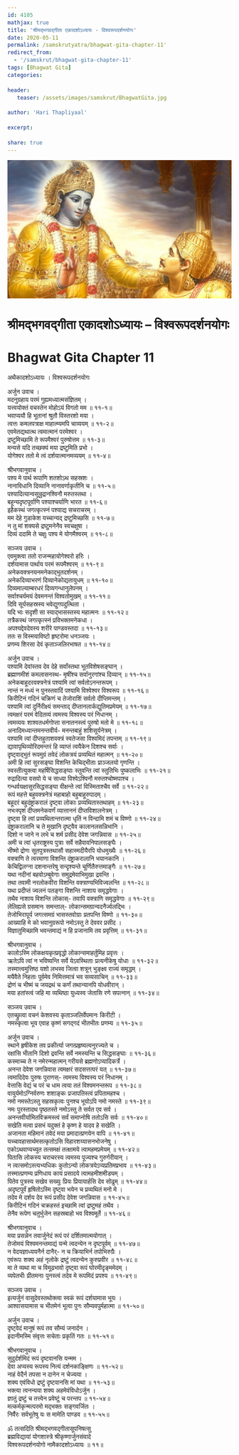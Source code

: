 ```yaml
---    
id: 4105    
mathjax: true    
title: 'श्रीमद्भगवद्गीता एकादशोऽध्यायः - विश्वरूपदर्शनयोगः'    
date: 2020-05-11    
permalink: /samskrutyatra/bhagwat-gita-chapter-11'
redirect_from: 
  - '/samskrut/bhagwat-gita-chapter-11'
tags: [Bhagwat Gita]    
categories:    
    
header:    
   teaser: /assets/images/samskrut/BhagwatGita.jpg    
    
author: 'Hari Thapliyaal'    
    
excerpt:    
    
share: true    
---    
```

    
![](/assets/images/samskrut/BhagwatGita.jpg)    
    
# श्रीमद्भगवद्गीता एकादशोऽध्यायः – विश्वरूपदर्शनयोगः    
# Bhagwat Gita Chapter 11    
    
अथैकादशोऽध्यायः ।    विश्वरूपदर्शनयोगः    
    
अर्जुन उवाच ।    
मदनुग्रहाय परमं गुह्यमध्यात्मसंज्ञितम् ।    
यत्त्वयोक्तं वचस्तेन मोहोऽयं विगतो मम ॥ ११-१॥    
भवाप्ययौ हि भूतानां श्रुतौ विस्तरशो मया ।    
त्वत्तः कमलपत्राक्ष माहात्म्यमपि चाव्ययम् ॥ ११-२॥    
एवमेतद्यथात्थ त्वमात्मानं परमेश्वर ।    
द्रष्टुमिच्छामि ते रूपमैश्वरं पुरुषोत्तम ॥ ११-३॥    
मन्यसे यदि तच्छक्यं मया द्रष्टुमिति प्रभो ।    
योगेश्वर ततो मे त्वं दर्शयात्मानमव्ययम् ॥ ११-४॥    
    
श्रीभगवानुवाच ।    
पश्य मे पार्थ रूपाणि शतशोऽथ सहस्रशः ।    
नानाविधानि दिव्यानि नानावर्णाकृतीनि च ॥ ११-५॥    
पश्यादित्यान्वसून्रुद्रानश्विनौ मरुतस्तथा ।    
बहून्यदृष्टपूर्वाणि पश्याश्चर्याणि भारत ॥ ११-६॥    
इहैकस्थं जगत्कृत्स्नं पश्याद्य सचराचरम् ।    
मम देहे गुडाकेश यच्चान्यद् द्रष्टुमिच्छसि ॥ ११-७॥    
न तु मां शक्यसे द्रष्टुमनेनैव स्वचक्षुषा ।    
दिव्यं ददामि ते चक्षुः पश्य मे योगमैश्वरम् ॥ ११-८॥    
    
सञ्जय उवाच ।    
एवमुक्त्वा ततो राजन्महायोगेश्वरो हरिः ।    
दर्शयामास पार्थाय परमं रूपमैश्वरम् ॥ ११-९॥    
अनेकवक्त्रनयनमनेकाद्भुतदर्शनम् ।    
अनेकदिव्याभरणं दिव्यानेकोद्यतायुधम् ॥ ११-१०॥    
दिव्यमाल्याम्बरधरं दिव्यगन्धानुलेपनम् ।    
सर्वाश्चर्यमयं देवमनन्तं विश्वतोमुखम् ॥ ११-११॥    
दिवि सूर्यसहस्रस्य भवेद्युगपदुत्थिता ।    
यदि भाः सदृशी सा स्याद्भासस्तस्य महात्मनः ॥ ११-१२॥    
तत्रैकस्थं जगत्कृत्स्नं प्रविभक्तमनेकधा ।    
अपश्यद्देवदेवस्य शरीरे पाण्डवस्तदा ॥ ११-१३॥    
ततः स विस्मयाविष्टो हृष्टरोमा धनञ्जयः ।    
प्रणम्य शिरसा देवं कृताञ्जलिरभाषत ॥ ११-१४॥    
    
अर्जुन उवाच ।    
पश्यामि देवांस्तव देव देहे सर्वांस्तथा भूतविशेषसङ्घान् ।    
ब्रह्माणमीशं कमलासनस्थ- मृषींश्च सर्वानुरगांश्च दिव्यान् ॥ ११-१५॥    
अनेकबाहूदरवक्त्रनेत्रं पश्यामि त्वां सर्वतोऽनन्तरूपम् ।    
नान्तं न मध्यं न पुनस्तवादिं पश्यामि विश्वेश्वर   विश्वरूप ॥ ११-१६॥    
किरीटिनं गदिनं चक्रिणं च तेजोराशिं सर्वतो दीप्तिमन्तम् ।    
पश्यामि त्वां दुर्निरीक्ष्यं समन्ताद् दीप्तानलार्कद्युतिमप्रमेयम् ॥ ११-१७॥    
त्वमक्षरं परमं वेदितव्यं त्वमस्य विश्वस्य परं निधानम् ।    
त्वमव्ययः शाश्वतधर्मगोप्ता सनातनस्त्वं पुरुषो मतो मे ॥ ११-१८॥    
अनादिमध्यान्तमनन्तवीर्य- मनन्तबाहुं शशिसूर्यनेत्रम् ।    
पश्यामि त्वां दीप्तहुताशवक्त्रं स्वतेजसा विश्वमिदं तपन्तम् ॥ ११-१९॥    
द्यावापृथिव्योरिदमन्तरं हि व्याप्तं त्वयैकेन दिशश्च सर्वाः ।    
दृष्ट्वाद्भुतं रूपमुग्रं तवेदं लोकत्रयं प्रव्यथितं महात्मन् ॥ ११-२०॥    
अमी हि त्वां सुरसङ्घा विशन्ति केचिद्भीताः प्राञ्जलयो गृणन्ति ।    
स्वस्तीत्युक्त्वा महर्षिसिद्धसङ्घाः स्तुवन्ति त्वां स्तुतिभिः पुष्कलाभिः ॥ ११-२१॥    
रुद्रादित्या वसवो ये च साध्या विश्वेऽश्विनौ मरुतश्चोष्मपाश्च ।    
गन्धर्वयक्षासुरसिद्धसङ्घा वीक्षन्ते त्वां विस्मिताश्चैव सर्वे ॥ ११-२२॥    
रूपं महत्ते बहुवक्त्रनेत्रं महाबाहो बहुबाहूरुपादम् ।    
बहूदरं बहुदंष्ट्राकरालं दृष्ट्वा लोकाः प्रव्यथितास्तथाहम् ॥ ११-२३॥    
नभःस्पृशं दीप्तमनेकवर्णं व्यात्ताननं दीप्तविशालनेत्रम् ।    
दृष्ट्वा हि त्वां प्रव्यथितान्तरात्मा धृतिं न विन्दामि शमं च विष्णो ॥ ११-२४॥    
दंष्ट्राकरालानि च ते मुखानि दृष्ट्वैव कालानलसन्निभानि ।    
दिशो न जाने न लभे च शर्म प्रसीद देवेश जगन्निवास ॥ ११-२५॥    
अमी च त्वां धृतराष्ट्रस्य पुत्राः सर्वे सहैवावनिपालसङ्घैः ।    
भीष्मो द्रोणः सूतपुत्रस्तथासौ सहास्मदीयैरपि योधमुख्यैः ॥ ११-२६॥    
वक्त्राणि ते त्वरमाणा विशन्ति दंष्ट्राकरालानि भयानकानि ।    
केचिद्विलग्ना दशनान्तरेषु सन्दृश्यन्ते चूर्णितैरुत्तमाङ्गैः ॥ ११-२७॥    
यथा नदीनां बहवोऽम्बुवेगाः समुद्रमेवाभिमुखा द्रवन्ति ।    
तथा तवामी नरलोकवीरा विशन्ति वक्त्राण्यभिविज्वलन्ति ॥ ११-२८॥    
यथा प्रदीप्तं ज्वलनं पतङ्गा विशन्ति नाशाय समृद्धवेगाः ।    
तथैव नाशाय विशन्ति लोकास्- तवापि वक्त्राणि समृद्धवेगाः ॥ ११-२९॥    
लेलिह्यसे ग्रसमानः समन्ताल्- लोकान्समग्रान्वदनैर्ज्वलद्भिः ।    
तेजोभिरापूर्य जगत्समग्रं भासस्तवोग्राः प्रतपन्ति विष्णो ॥ ११-३०॥    
आख्याहि मे को भवानुग्ररूपो नमोऽस्तु ते देववर प्रसीद ।    
विज्ञातुमिच्छामि भवन्तमाद्यं न हि प्रजानामि तव प्रवृत्तिम् ॥ ११-३१॥    
    
श्रीभगवानुवाच ।    
कालोऽस्मि लोकक्षयकृत्प्रवृद्धो लोकान्समाहर्तुमिह प्रवृत्तः ।    
ऋतेऽपि त्वां न भविष्यन्ति सर्वे येऽवस्थिताः प्रत्यनीकेषु योधाः ॥ ११-३२॥    
तस्मात्त्वमुत्तिष्ठ यशो लभस्व जित्वा शत्रून् भुङ्क्ष्व राज्यं समृद्धम् ।    
मयैवैते निहताः पूर्वमेव निमित्तमात्रं भव सव्यसाचिन् ॥ ११-३३॥    
द्रोणं च भीष्मं च जयद्रथं च कर्णं तथान्यानपि योधवीरान् ।    
मया हतांस्त्वं जहि मा व्यथिष्ठा युध्यस्व जेतासि रणे सपत्नान् ॥ ११-३४॥    
    
सञ्जय उवाच ।    
एतच्छ्रुत्वा वचनं केशवस्य कृताञ्जलिर्वेपमानः किरीटी ।    
नमस्कृत्वा भूय एवाह कृष्णं सगद्गदं भीतभीतः प्रणम्य ॥ ११-३५॥    
    
अर्जुन उवाच ।    
स्थाने हृषीकेश तव प्रकीर्त्या जगत्प्रहृष्यत्यनुरज्यते च ।    
रक्षांसि भीतानि दिशो द्रवन्ति सर्वे नमस्यन्ति च सिद्धसङ्घाः ॥ ११-३६॥    
कस्माच्च ते न नमेरन्महात्मन् गरीयसे ब्रह्मणोऽप्यादिकर्त्रे ।    
अनन्त देवेश जगन्निवास त्वमक्षरं सदसत्तत्परं यत् ॥ ११-३७॥    
त्वमादिदेवः पुरुषः पुराणस्- त्वमस्य विश्वस्य परं निधानम् ।    
वेत्तासि वेद्यं च परं च धाम त्वया ततं विश्वमनन्तरूप ॥ ११-३८॥    
वायुर्यमोऽग्निर्वरुणः शशाङ्कः प्रजापतिस्त्वं प्रपितामहश्च ।    
नमो नमस्तेऽस्तु सहस्रकृत्वः पुनश्च भूयोऽपि नमो नमस्ते ॥ ११-३९॥    
नमः पुरस्तादथ पृष्ठतस्ते नमोऽस्तु ते सर्वत एव सर्व ।    
अनन्तवीर्यामितविक्रमस्त्वं सर्वं समाप्नोषि ततोऽसि सर्वः ॥ ११-४०॥    
सखेति मत्वा प्रसभं यदुक्तं हे कृष्ण हे यादव हे सखेति ।    
अजानता महिमानं तवेदं मया प्रमादात्प्रणयेन वापि ॥ ११-४१॥    
यच्चावहासार्थमसत्कृतोऽसि विहारशय्यासनभोजनेषु ।    
एकोऽथवाप्यच्युत तत्समक्षं तत्क्षामये त्वामहमप्रमेयम् ॥ ११-४२॥    
पितासि लोकस्य चराचरस्य त्वमस्य पूज्यश्च गुरुर्गरीयान् ।    
न त्वत्समोऽस्त्यभ्यधिकः कुतोऽन्यो लोकत्रयेऽप्यप्रतिमप्रभाव ॥ ११-४३॥    
तस्मात्प्रणम्य प्रणिधाय कायं प्रसादये त्वामहमीशमीड्यम् ।    
पितेव पुत्रस्य सखेव सख्युः प्रियः प्रियायार्हसि देव सोढुम् ॥ ११-४४॥    
अदृष्टपूर्वं हृषितोऽस्मि दृष्ट्वा भयेन च प्रव्यथितं मनो मे ।    
तदेव मे दर्शय देव रूपं प्रसीद देवेश जगन्निवास ॥ ११-४५॥    
किरीटिनं गदिनं चक्रहस्तं इच्छामि त्वां द्रष्टुमहं तथैव ।    
तेनैव रूपेण चतुर्भुजेन सहस्रबाहो भव विश्वमूर्ते ॥ ११-४६॥    
    
श्रीभगवानुवाच ।    
मया प्रसन्नेन तवार्जुनेदं रूपं परं दर्शितमात्मयोगात् ।    
तेजोमयं विश्वमनन्तमाद्यं यन्मे त्वदन्येन न दृष्टपूर्वम् ॥ ११-४७॥    
न वेदयज्ञाध्ययनैर्न दानैर्- न च क्रियाभिर्न तपोभिरुग्रैः ।    
एवंरूपः शक्य अहं नृलोके द्रष्टुं त्वदन्येन कुरुप्रवीर ॥ ११-४८॥    
मा ते व्यथा मा च विमूढभावो दृष्ट्वा रूपं घोरमीदृङ्ममेदम् ।    
व्यपेतभीः प्रीतमनाः पुनस्त्वं तदेव मे रूपमिदं प्रपश्य ॥ ११-४९॥    
    
सञ्जय उवाच ।    
इत्यर्जुनं वासुदेवस्तथोक्त्वा स्वकं रूपं दर्शयामास भूयः ।    
आश्वासयामास च भीतमेनं भूत्वा पुनः सौम्यवपुर्महात्मा ॥ ११-५०॥    
    
अर्जुन उवाच ।    
दृष्ट्वेदं मानुषं रूपं तव सौम्यं जनार्दन ।    
इदानीमस्मि संवृत्तः सचेताः प्रकृतिं गतः ॥ ११-५१॥    
    
श्रीभगवानुवाच ।    
सुदुर्दर्शमिदं रूपं दृष्टवानसि यन्मम ।    
देवा अप्यस्य रूपस्य नित्यं दर्शनकाङ्क्षिणः ॥ ११-५२॥    
नाहं वेदैर्न तपसा न दानेन न चेज्यया ।    
शक्य एवंविधो द्रष्टुं दृष्टवानसि मां यथा ॥ ११-५३॥    
भक्त्या त्वनन्यया शक्य अहमेवंविधोऽर्जुन ।    
ज्ञातुं द्रष्टुं च तत्त्वेन प्रवेष्टुं च परन्तप ॥ ११-५४॥    
मत्कर्मकृन्मत्परमो मद्भक्तः सङ्गवर्जितः ।    
निर्वैरः सर्वभूतेषु यः स मामेति पाण्डव ॥ ११-५५॥    
    
ॐ तत्सदिति श्रीमद्भगवद्गीतासूपनिषत्सु    
ब्रह्मविद्यायां योगशास्त्रे श्रीकृष्णार्जुनसंवादे    
विश्वरूपदर्शनयोगो नामैकादशोऽध्यायः ॥ ११॥    
    
